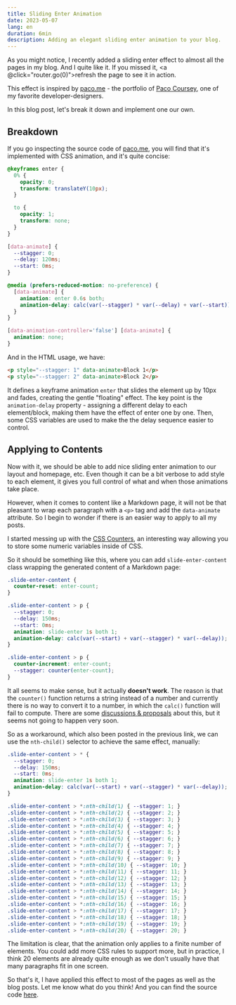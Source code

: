 ```yaml
---
title: Sliding Enter Animation
date: 2023-05-07
lang: en
duration: 6min
description: Adding an elegant sliding enter animation to your blog.
---
```


<script setup lag="ts">
import { useRouter } from 'vue-router/auto'

const router = useRouter()
</script>

As you might notice, I recently added a sliding enter effect to almost all the pages in my blog. And I quite like it. If you missed it, <a @click="router.go(0)">refresh the page</a> to see it in action.

This effect is inspired by [paco.me](https://paco.me/) - the portfolio of [Paco Coursey](https://twitter.com/pacocoursey), one of my favorite developer-designers.

In this blog post, let's break it down and implement one our own.

## Breakdown

If you go inspecting the source code of [paco.me](https://paco.me/), you will find that it's implemented with CSS animation, and it's quite concise:

```css
@keyframes enter {
  0% {
    opacity: 0;
    transform: translateY(10px);
  }

  to {
    opacity: 1;
    transform: none;
  }
}

[data-animate] {
  --stagger: 0;
  --delay: 120ms;
  --start: 0ms;
}

@media (prefers-reduced-motion: no-preference) {
  [data-animate] {
    animation: enter 0.6s both;
    animation-delay: calc(var(--stagger) * var(--delay) + var(--start));
  }
}

[data-animation-controller='false'] [data-animate] {
  animation: none;
}
```

And in the HTML usage, we have:

```html
<p style="--stagger: 1" data-animate>Block 1</p>
<p style="--stagger: 2" data-animate>Block 2</p>
```

It defines a keyframe animation `enter` that slides the element up by 10px and fades, creating the gentle "floating" effect. The key point is the `animation-delay` property - assigning a different delay to each element/block, making them have the effect of enter one by one. Then, some CSS variables are used to make the the delay sequence easier to control.

## Applying to Contents

Now with it, we should be able to add nice sliding enter animation to our layout and homepage, etc. Even though it can be a bit verbose to add style to each element, it gives you full control of what and when those animations take place.

However, when it comes to content like a Markdown page, it will not be that pleasant to wrap each paragraph with a `<p>` tag and add the `data-animate` attribute. So I begin to wonder if there is an easier way to apply to all my posts.

I started messing up with the [CSS Counters](https://developer.mozilla.org/en-US/docs/Web/CSS/CSS_Counter_Styles/Using_CSS_counters), an interesting way allowing you to store some numeric variables inside of CSS.

So it should be something like this, where you can add `slide-enter-content` class wrapping the generated content of a Markdown page:

```css
.slide-enter-content {
  counter-reset: enter-count;
}

.slide-enter-content > p {
  --stagger: 0;
  --delay: 150ms;
  --start: 0ms;
  animation: slide-enter 1s both 1;
  animation-delay: calc(var(--start) + var(--stagger) * var(--delay));
}

.slide-enter-content > p {
  counter-increment: enter-count;
  --stagger: counter(enter-count);
}
```

It all seems to make sense, but it actually **doesn't work**. The reason is that the `counter()` function returns a string instead of a number and currently there is no way to convert it to a number, in which the `calc()` function will fail to compute. There are some [discussions & proposals](https://github.com/w3c/csswg-drafts/issues/1026) about this, but it seems not going to happen very soon.

So as a workaround, which also been posted in the previous link, we can use the `nth-child()` selector to achieve the same effect, manually:

<!-- eslint-skip -->

```css
.slide-enter-content > * {
  --stagger: 0;
  --delay: 150ms;
  --start: 0ms;
  animation: slide-enter 1s both 1;
  animation-delay: calc(var(--start) + var(--stagger) * var(--delay));
}

.slide-enter-content > *:nth-child(1) { --stagger: 1; }
.slide-enter-content > *:nth-child(2) { --stagger: 2; }
.slide-enter-content > *:nth-child(3) { --stagger: 3; }
.slide-enter-content > *:nth-child(4) { --stagger: 4; }
.slide-enter-content > *:nth-child(5) { --stagger: 5; }
.slide-enter-content > *:nth-child(6) { --stagger: 6; }
.slide-enter-content > *:nth-child(7) { --stagger: 7; }
.slide-enter-content > *:nth-child(8) { --stagger: 8; }
.slide-enter-content > *:nth-child(9) { --stagger: 9; }
.slide-enter-content > *:nth-child(10) { --stagger: 10; }
.slide-enter-content > *:nth-child(11) { --stagger: 11; }
.slide-enter-content > *:nth-child(12) { --stagger: 12; }
.slide-enter-content > *:nth-child(13) { --stagger: 13; }
.slide-enter-content > *:nth-child(14) { --stagger: 14; }
.slide-enter-content > *:nth-child(15) { --stagger: 15; }
.slide-enter-content > *:nth-child(16) { --stagger: 16; }
.slide-enter-content > *:nth-child(17) { --stagger: 17; }
.slide-enter-content > *:nth-child(18) { --stagger: 18; }
.slide-enter-content > *:nth-child(19) { --stagger: 19; }
.slide-enter-content > *:nth-child(20) { --stagger: 20; }
```

The limitation is clear, that the animation only applies to a finite number of elements. You could add more CSS rules to support more, but in practice, I think 20 elements are already quite enough as we don't usually have that many paragraphs fit in one screen.

So that's it, I have applied this effect to most of the pages as well as the blog posts. Let me know what do you think! And you can find the source code [here](https://github.com/LinHanlove/antfu.me/blob/b9f54c9421ae94e37d4cd598c20e02c4f3ed8db4/src/styles/main.css#L87).
